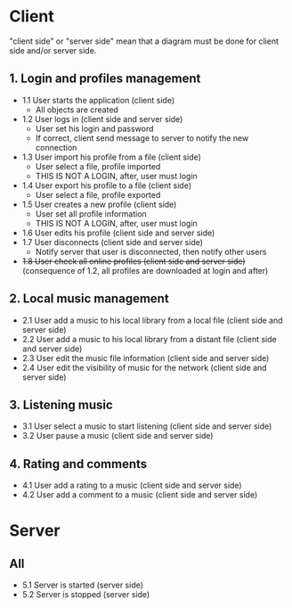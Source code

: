 # Client

"client side" or "server side" mean that a diagram must be done for client side and/or server side.

## 1. Login and profiles management

-   1.1 User starts the application (client side)
    -   All objects are created
-   1.2 User logs in (client side and server side)
    -   User set his login and password
    -   If correct, client send message to server to notify the new connection
-   1.3 User import his profile from a file (client side)
    -   User select a file, profile imported
    -   THIS IS NOT A LOGIN, after, user must login
-   1.4 User export his profile to a file (client side)
    -   User select a file, profile exported
-   1.5 User creates a new profile (client side)
    -   User set all profile information
    -   THIS IS NOT A LOGIN, after, user must login
-   1.6 User edits his profile (client side and server side)
-   1.7 User disconnects (client side and server side)
    -   Notify server that user is disconnected, then notify other users
-   ~~1.8 User check all online profiles (client side and server side)~~ (consequence of 1.2, all profiles are downloaded at login and after)

## 2. Local music management

-   2.1 User add a music to his local library from a local file (client side and server side)
-   2.2 User add a music to his local library from a distant file (client side and server side)
-   2.3 User edit the music file information (client side and server side)
-   2.4 User edit the visibility of music for the network (client side and server side)

## 3. Listening music

-   3.1 User select a music to start listening (client side and server side)
-   3.2 User pause a music (client side and server side)

## 4. Rating and comments

-   4.1 User add a rating to a music (client side and server side)
-   4.2 User add a comment to a music (client side and server side)

# Server

## All

-   5.1 Server is started (server side)
-   5.2 Server is stopped (server side)
